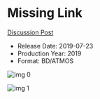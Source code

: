 # Missing Link

[Discussion Post](https://www.avsforum.com/threads/bass-eq-for-filtered-movies.2995212/post-58322708)

* Release Date: 2019-07-23
* Production Year: 2019
* Format: BD/ATMOS

![img 0](https://i.imgur.com/mfaQCWz.jpg)

![img 1](https://i.imgur.com/GM6nlaN.jpg)

